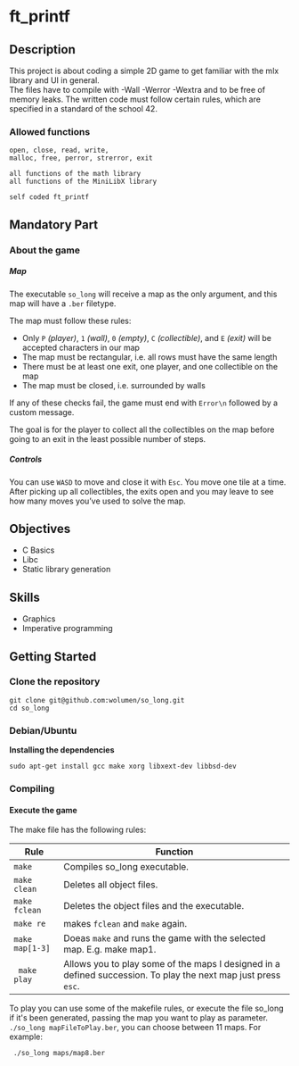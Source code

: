 # ft_printf

## Description

This project is about coding a simple 2D game to get familiar with the mlx library and UI in general.     
The files have to compile with -Wall -Werror -Wextra and to be free of memory leaks. The written code must follow certain rules, which are specified in a standard of the school 42.


### Allowed functions

```
open, close, read, write,
malloc, free, perror, strerror, exit
```
```
all functions of the math library
all functions of the MiniLibX library
```
```
self coded ft_printf
```

## Mandatory Part
### About the game
##### Map


The executable ``so_long`` will receive a map as the only argument, and this map will have a ``.ber`` filetype.

The map must follow these rules:
- Only ``P`` *(player)*, ``1`` *(wall)*, ``0`` *(empty)*, ``C`` *(collectible)*, and ``E`` *(exit)* will be accepted characters in our map
- The map must be rectangular, i.e. all rows must have the same length
- There must be at least one exit, one player, and one collectible on the map
- The map must be closed, i.e. surrounded by walls

If any of these checks fail, the game must end with ``Error\n`` followed by a custom message.

The goal is for the player to collect all the collectibles on the map before going to an exit in the least possible number of steps.

##### Controls
You can use ``WASD`` to move and close it with ``Esc``. You move one tile at a time.  After picking up all collectibles, the exits open and you may leave to see how many moves you’ve used to solve the map.



## Objectives

* C Basics
* Libc
* Static library generation


## Skills

* Graphics
* Imperative programming


## Getting Started

### Clone the repository
```shell
git clone git@github.com:wolumen/so_long.git
cd so_long
```

### Debian/Ubuntu

**Installing the dependencies**

```
sudo apt-get install gcc make xorg libxext-dev libbsd-dev
```

### Compiling
#### Execute the game
The make file has the following rules:

| Rule | Function |
| - | - |
| ``make`` | Compiles so_long executable. |
| ``make clean`` | Deletes all object files. |
| ``make fclean`` | Deletes the object files and the executable. |
| ``make re`` | makes ``fclean`` and ``make`` again. |
| ``make map[1-3]`` | Doeas ``make`` and runs the game with the selected map. E.g. make map1. |
| `` make play`` | Allows you to play some of the maps I designed in a defined succession. To play the next map just press ``esc``. |

To play you can use some of the makefile rules, or execute the file so_long if it's been generated, passing the map you want to play as parameter.  ``./so_long mapFileToPlay.ber``, you can choose between 11 maps. For example:
```
 ./so_long maps/map8.ber
 ```
